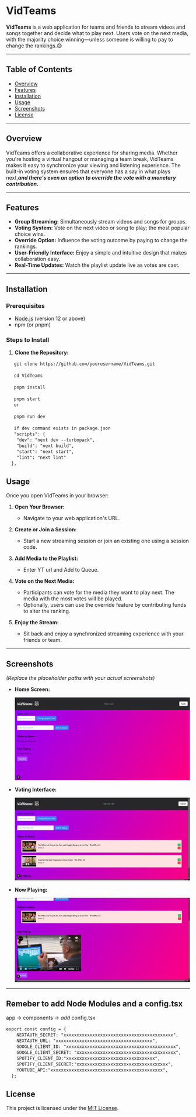 # VidTeams

**VidTeams** is a web application for teams and friends to stream videos and songs together and decide what to play next. Users vote on the next media, with the majority choice winning—unless someone is willing to pay to change the rankings.😊

---

## Table of Contents

- [Overview](#overview)
- [Features](#features)
- [Installation](#installation)
- [Usage](#usage)
- [Screenshots](#screenshots)
- [License](#license)

---

## Overview

VidTeams offers a collaborative experience for sharing media. Whether you're hosting a virtual hangout or managing a team break, VidTeams makes it easy to synchronize your viewing and listening experience. The built-in voting system ensures that everyone has a say in what plays next,<i><b>and there's even an option to override the vote with a monetary contribution.</b></i>

---

## Features

- **Group Streaming:** Simultaneously stream videos and songs for groups.
- **Voting System:** Vote on the next video or song to play; the most popular choice wins.
- **Override Option:** Influence the voting outcome by paying to change the rankings.
- **User-Friendly Interface:** Enjoy a simple and intuitive design that makes collaboration easy.
- **Real-Time Updates:** Watch the playlist update live as votes are cast.

---

## Installation

### Prerequisites

- [Node.js](https://nodejs.org/) (version 12 or above)
- npm (or pnpm)

### Steps to Install

1. **Clone the Repository:**
```
   git clone https://github.com/yourusername/VidTeams.git

   cd VidTeams
   
   pnpm install

   pnpm start 
   or

   pnpm run dev

   if dev command exists in package.json
   "scripts": {
    "dev": "next dev --turbopack",
    "build": "next build",
    "start": "next start",
    "lint": "next lint"
  },

```


## Usage

Once you open VidTeams in your browser:

1. **Open Your Browser:**
   - Navigate to your web application's URL.

2. **Create or Join a Session:**
   - Start a new streaming session or join an existing one using a session code.

3. **Add Media to the Playlist:**
   - Enter YT url and Add to Queue.

4. **Vote on the Next Media:**
   - Participants can vote for the media they want to play next. The media with the most votes will be played.
   - Optionally, users can use the override feature by contributing funds to alter the ranking.

5. **Enjoy the Stream:**
   - Sit back and enjoy a synchronized streaming experience with your friends or team.

---

## Screenshots

*(Replace the placeholder paths with your actual screenshots)*

- **Home Screen:**
  
  ![Home Screen](./screenshots/home-screen.png)


- **Voting Interface:**
  
  ![Voting Interface](./screenshots/voting-interface.png)

- **Now Playing:**
  
  ![Now Playing](./screenshots/now-playing.png)

---
## Remeber to add Node Modules and a config.tsx

app -> components -> <i>add </i> config.tsx

```
export const config = {
    NEXTAUTH_SECRET: "xxxxxxxxxxxxxxxxxxxxxxxxxxxxxxxxxxxxxxxxxx",
    NEXTAUTH_URL: "xxxxxxxxxxxxxxxxxxxxxxxxxxxxxxxxxxxxx",
    GOOGLE_CLIENT_ID: "xxxxxxxxxxxxxxxxxxxxxxxxxxxxxxxxxxxxxxxxxx",
    GOOGLE_CLIENT_SECRET: "xxxxxxxxxxxxxxxxxxxxxxxxxxxxxxxxxxxxxx",
    SPOTIFY_CLIENT_ID:"xxxxxxxxxxxxxxxxxxxxxxxxxxxxxxxxxx",
    SPOTIFY_CLIENT_SECRET:"xxxxxxxxxxxxxxxxxxxxxxxxxxxxxxxxxxx",
    YOUTUBE_API:"xxxxxxxxxxxxxxxxxxxxxxxxxxxxxxxxxxxxxxxxxxx",
  };
```


## License

This project is licensed under the [MIT License](LICENSE).